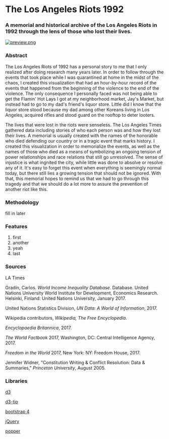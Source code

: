 # The Los Angeles Riots 1992

### A memorial and historical archive of the Los Angeles Riots in 1992 through the lens of those who lost their lives.

[![preview.png](https://static1.squarespace.com/static/57f7eaad2994cab2a8df591c/t/5ab1d594562fa7620d338b58/1521604095780/lariots.gif?format=1500w)](https://benzyi.github.io/thesis/index.html)

### Abstract
The Los Angeles Riots of 1992 has a personal story to me that I only realized after doing research many years later. In order to follow through the events that took place while I was quarantined at home in the midst of the chaos, I created this visualization that had an hour-by-hour record of the events that happened from the beginning of the violence to the end of the violence. The only consequence I personally faced was not being able to get the Flamin' Hot Lays I got at my neighborhood market, Jay's Market, but instead had to go to my dad's friend's liquor store. Little did I know that the liquor store stood because my dad among other Koreans living in Los Angeles, acquired rifles and stood guard on the rooftop to deter looters.

The lives that were lost in the riots were senseless. The Los Angeles Times gathered data including stories of who each person was and how they lost their lives. A memorial is usually created with the names of the honorable who died defending our country or in a tragic event that marks history. I created this visualization in order to memorialize the events, as well as the names of those who died as a means of symbolizing an ongoing tension of power relationships and race relations that still go unresolved. The sense of injustice is what ingnited the city, while little was done to absolve or resolve any of it. It's easy to forget this event when everything is seemingly normal today, but there still lies a growing tension that should not be ignored. With that, this memorial hopes to remind us that we had to go through this tragedy and that we should do a lot more to assure the prevention of another riot like this.

### Methodology
fill in later

### Features
1. first
2. another
3. yeah
4. last

### Sources
LA Times

Gradín, Carlos. *World Income Inequality Database*. Database. United Nations University World Institute for Development, Economics Research.  Helsinki, Finland: United Nations University, January 2017.

United Nations Statistics Division, *UN Data: A World of Information*, 2017.

Wikipedia contributors, *Wikipedia, The Free Encyclopedia*.

*Encyclopaedia Britannica*, 2017.

*The World Factbook* 2017, Washington, DC: Central Intelligence Agency, 2017.

*Freedom in the World* 2017, New York: NY: Freedom House, 2017.

Jennifer Widner, "Constitution Writing & Conflict Resolution: Data & Summaries," *Princeton University*, August 2005. 

### Libraries
[d3](https://d3js.org/)

[d3-tip](https://github.com/Caged/d3-tip)

[bootstrap 4](https://getbootstrap.com/)

[jQuery](https://jquery.com/)

[popper](https://popper.js.org/)